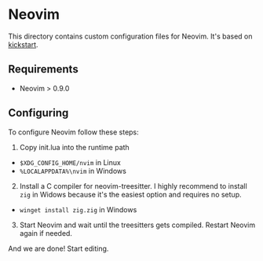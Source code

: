 # Neovim
This directory contains custom configuration files for Neovim. It's based on [kickstart](https://github.com/nvim-lua/kickstart.nvim).

## Requirements
- Neovim > 0.9.0

## Configuring
To configure Neovim follow these steps:

1. Copy init.lua into the runtime path
- `$XDG_CONFIG_HOME/nvim` in Linux
- `%LOCALAPPDATA%\nvim` in Windows

2. Install a C compiler for neovim-treesitter. I highly recommend to install `zig` in Widows because it's the easiest option and requires no setup.
- `winget install zig.zig` in Windows

3. Start Neovim and wait until the treesitters gets compiled. Restart Neovim again if needed.

And we are done! Start editing.
